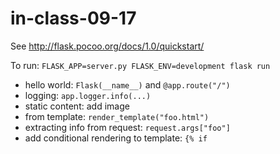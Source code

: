 # in-class-09-17

See <http://flask.pocoo.org/docs/1.0/quickstart/>

To run: `FLASK_APP=server.py FLASK_ENV=development flask run`

* hello world: `Flask(__name__)` and `@app.route("/")`
* logging: `app.logger.info(...)`
* static content: add image
* from template: `render_template("foo.html")`
* extracting info from request: `request.args["foo"]`
* add conditional rendering to template: `{% if`

